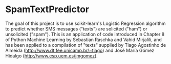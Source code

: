 # SpamTextPredictor
The goal of this project is to use scikit-learn's Logistic Regression algorithm to predict whether SMS messages ("texts") are solicited ("ham") or unsolicited ("spam"). This is an application of code introduced in Chapter 8 of Python Machine Learning by Sebastian Raschka and Vahid Mirjalili, and has been applied to a compilation of "texts" supplied by Tiago Agostinho de Almeida (http://www.dt.fee.unicamp.br/~tiago) and José María Gómez Hidalgo (http://www.esp.uem.es/jmgomez).
